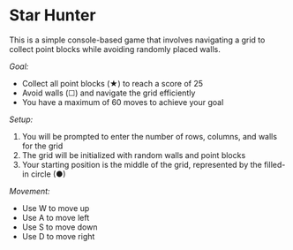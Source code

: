 # Star Hunter

This is a simple console-based game that involves navigating a grid to collect point blocks while avoiding randomly placed walls. 

_Goal:_ 
- Collect all point blocks (★) to reach a score of 25
- Avoid walls (☐) and navigate the grid efficiently
- You have a maximum of 60 moves to achieve your goal

_Setup:_
1. You will be prompted to enter the number of rows, columns, and walls for the grid
2. The grid will be initialized with random walls and point blocks
3. Your starting position is the middle of the grid, represented by the filled-in circle (●)

_Movement:_
- Use W to move up
- Use A to move left
- Use S to move down
- Use D to move right


